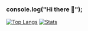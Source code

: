 ### console.log("Hi there 👋");

[![Top Langs](https://github-readme-stats.vercel.app/api/top-langs/?username=fontesdev)](https://github.com/anuraghazra/github-readme-stats)
[![Stats](https://github-readme-stats.vercel.app/api/index/?username=fontesdev)](https://github.com/anuraghazra/github-readme-stats)

<!--
**fontesdev/fontesdev** is a ✨ _special_ ✨ repository because its `README.md` (this file) appears on your GitHub profile.

Here are some ideas to get you started:

- 🔭 I’m currently working on ...
- 🌱 I’m currently learning ...
- 👯 I’m looking to collaborate on ...
- 🤔 I’m looking for help with ...
- 💬 Ask me about ...
- 📫 How to reach me: ...
- 😄 Pronouns: ...
- ⚡ Fun fact: ...
-->
